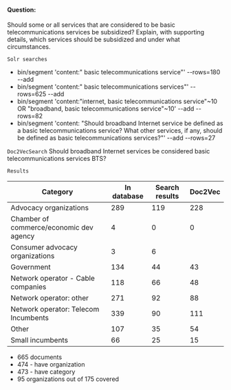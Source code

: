 
#### Question:

Should some or all services that are considered to be basic telecommunications services be subsidized? Explain, with supporting details, which services should be subsidized and under what circumstances.

`Solr searches`

- bin/segment 'content:" basic telecommunications service"' --rows=180 --add
- bin/segment 'content:" basic telecommunications services"' --rows=625 --add
- bin/segment 'content:"internet, basic telecommunications service"~10 OR "broadband, basic telecommunications service"~10' --add --rows=82
- bin/segment 'content: "Should broadband Internet service be defined as a basic telecommunications service? What other services, if any, should be defined as basic telecommunications services?"' --add --rows=27

`Doc2VecSearch`
Should broadband Internet services be considered basic telecommunications services BTS?

`Results`

Category| In database | Search results | Doc2Vec |   
--- | --- | --- | --- |  
Advocacy organizations |  289 | 119 | 228 |  
Chamber of commerce/economic dev agency |  4 | 0 | 0 |  
Consumer advocacy organizations | 3 | 6  |  
Government  | 134 | 44 | 43  |  
Network operator - Cable companies | 118 | 66 | 48  |  
Network operator: other | 271 | 92 | 88  |   
Network operator: Telecom Incumbents | 339 |  90 | 111 |   
Other | 107 | 35 | 54  |  
Small incumbents  | 66  | 25 | 15 |  

- 665 documents
- 474 - have organization
- 473 - have category
- 95 organizations out of 175 covered
